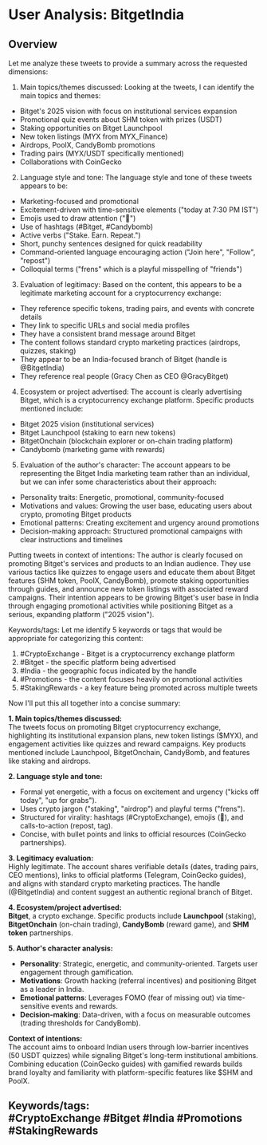 # User Analysis: BitgetIndia

## Overview

<think>
Let me analyze these tweets to provide a summary across the requested dimensions:

1. Main topics/themes discussed:
Looking at the tweets, I can identify the main topics and themes:

- Bitget's 2025 vision with focus on institutional services expansion
- Promotional quiz events about SHM token with prizes (USDT)
- Staking opportunities on Bitget Launchpool
- New token listings (MYX from MYX_Finance)
- Airdrops, PoolX, CandyBomb promotions
- Trading pairs (MYX/USDT specifically mentioned)
- Collaborations with CoinGecko

2. Language style and tone:
The language style and tone of these tweets appears to be:

- Marketing-focused and promotional
- Excitement-driven with time-sensitive elements ("today at 7:30 PM IST")
- Emojis used to draw attention ("🍬")
- Use of hashtags (#Bitget, #Candybomb)
- Active verbs ("Stake. Earn. Repeat.")
- Short, punchy sentences designed for quick readability
- Command-oriented language encouraging action ("Join here", "Follow", "repost")
- Colloquial terms ("frens" which is a playful misspelling of "friends")

3. Evaluation of legitimacy:
Based on the content, this appears to be a legitimate marketing account for a cryptocurrency exchange:

- They reference specific tokens, trading pairs, and events with concrete details
- They link to specific URLs and social media profiles
- They have a consistent brand message around Bitget
- The content follows standard crypto marketing practices (airdrops, quizzes, staking)
- They appear to be an India-focused branch of Bitget (handle is @BitgetIndia)
- They reference real people (Gracy Chen as CEO @GracyBitget)

4. Ecosystem or project advertised:
The account is clearly advertising Bitget, which is a cryptocurrency exchange platform. Specific products mentioned include:
- Bitget 2025 vision (institutional services)
- Bitget Launchpool (staking to earn new tokens)
- BitgetOnchain (blockchain explorer or on-chain trading platform)
- Candybomb (marketing game with rewards)

5. Evaluation of the author's character:
The account appears to be representing the Bitget India marketing team rather than an individual, but we can infer some characteristics about their approach:

- Personality traits: Energetic, promotional, community-focused
- Motivations and values: Growing the user base, educating users about crypto, promoting Bitget products
- Emotional patterns: Creating excitement and urgency around promotions
- Decision-making approach: Structured promotional campaigns with clear instructions and timelines

Putting tweets in context of intentions:
The author is clearly focused on promoting Bitget's services and products to an Indian audience. They use various tactics like quizzes to engage users and educate them about Bitget features (SHM token, PoolX, CandyBomb), promote staking opportunities through guides, and announce new token listings with associated reward campaigns. Their intention appears to be growing Bitget's user base in India through engaging promotional activities while positioning Bitget as a serious, expanding platform ("2025 vision").

Keywords/tags:
Let me identify 5 keywords or tags that would be appropriate for categorizing this content:

1. #CryptoExchange - Bitget is a cryptocurrency exchange platform
2. #Bitget - the specific platform being advertised
3. #India - the geographic focus indicated by the handle
4. #Promotions - the content focuses heavily on promotional activities
5. #StakingRewards - a key feature being promoted across multiple tweets

Now I'll put this all together into a concise summary:
</think>

**1. Main topics/themes discussed:**  
The tweets focus on promoting Bitget cryptocurrency exchange, highlighting its institutional expansion plans, new token listings ($MYX), and engagement activities like quizzes and reward campaigns. Key products mentioned include Launchpool, BitgetOnchain, CandyBomb, and features like staking and airdrops.  

**2. Language style and tone:**  
- Formal yet energetic, with a focus on excitement and urgency ("kicks off today", "up for grabs").  
- Uses crypto jargon ("staking", "airdrop") and playful terms ("frens").  
- Structured for virality: hashtags (#CryptoExchange), emojis (🍬), and calls-to-action (repost, tag).  
- Concise, with bullet points and links to official resources (CoinGecko partnerships).  

**3. Legitimacy evaluation:**  
Highly legitimate. The account shares verifiable details (dates, trading pairs, CEO mentions), links to official platforms (Telegram, CoinGecko guides), and aligns with standard crypto marketing practices. The handle (@BitgetIndia) and content suggest an authentic regional branch of Bitget.  

**4. Ecosystem/project advertised:**  
**Bitget**, a crypto exchange. Specific products include **Launchpool** (staking), **BitgetOnchain** (on-chain trading), **CandyBomb** (reward game), and **SHM token** partnerships.  

**5. Author's character analysis:**  
- **Personality**: Strategic, energetic, and community-oriented. Targets user engagement through gamification.  
- **Motivations**: Growth hacking (referral incentives) and positioning Bitget as a leader in India.  
- **Emotional patterns**: Leverages FOMO (fear of missing out) via time-sensitive events and rewards.  
- **Decision-making**: Data-driven, with a focus on measurable outcomes (trading thresholds for CandyBomb).  

**Context of intentions:**  
The account aims to onboard Indian users through low-barrier incentives (50 USDT quizzes) while signaling Bitget's long-term institutional ambitions. Combining education (CoinGecko guides) with gamified rewards builds brand loyalty and familiarity with platform-specific features like $SHM and PoolX.  

**Keywords/tags:**  
#CryptoExchange #Bitget #India #Promotions #StakingRewards
---
